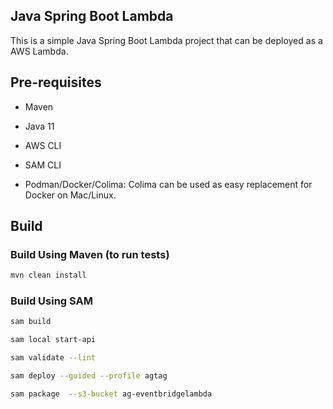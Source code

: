 ## Java Spring Boot Lambda

This is a simple Java Spring Boot Lambda project that can be deployed as a AWS Lambda.

## Pre-requisites
- Maven

- Java 11

- AWS CLI

- SAM CLI

- Podman/Docker/Colima: Colima can be used as easy replacement for Docker on Mac/Linux.

## Build

### Build Using Maven (to run tests)

```bash
mvn clean install
```



### Build Using SAM

```bash
sam build
```
```bash
sam local start-api
```

```bash
sam validate --lint
```

```bash
sam deploy --guided --profile agtag
```

```bash
sam package  --s3-bucket ag-eventbridgelambda
```

